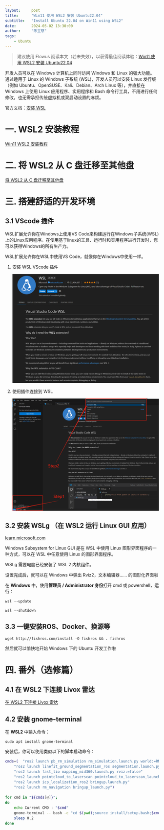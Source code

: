 ```yaml
---
layout:     post
title:      "Win11 使用 WSL2 安装 Ubuntu22.04"
subtitle:   "Install Ubuntu 22.04 on Win11 using WSL2"
date:       2024-05-02 13:30:00
author:     "陈立憨"
tags:
    - Ubuntu
---
```


> 建议使用 Flowus 阅读本文（若未失效），以获得最佳阅读体验：[Win11 使用 WSL2 安装 Ubuntu22.04](https://flowus.cn/lihanchen/share/8f7b8faf-da59-4df9-8013-dff334c4038b?code=4PP1RS)

开发人员可以在 Windows 计算机上同时访问 Windows 和 Linux 的强大功能。 通过适用于 Linux 的 Windows 子系统 (WSL)，开发人员可以安装 Linux 发行版（例如 Ubuntu、OpenSUSE、Kali、Debian、Arch Linux 等），并直接在 Windows 上使用 Linux 应用程序、实用程序和 Bash 命令行工具，不用进行任何修改，也无需承担传统虚拟机或双启动设置的麻烦。

官方文档：[安装 WSL](https://learn.microsoft.com/zh-cn/windows/wsl/install)


# 一. WSL2 安装教程

[Win11 WSL2 安装教程](https://lihanchen2004.github.io/2024/05/02/Win11-WSL2-Installation-Tutorial/)

# 二. 将 WSL2 从 C 盘迁移至其他盘

[将 WSL2 从 C 盘迁移至其他盘](https://lihanchen2004.github.io/2024/05/02/Move-WSL2-from-C-Drive-to-Another-Drive/)


# 三. 搭建舒适的开发环境

## 3.1 VScode 插件

WSL扩展允许你在Windows上使用VS Code来构建运行在Windows子系统(WSL)上的Linux应用程序。在使用基于linux的工具、运行时和实用程序进行开发时，您可以获得Windows的所有生产力。

WSL扩展允许你在WSL中使用VS Code，就像你在Windows中使用一样。

1. 安装 WSL VScode 插件

    ![image1.png](/img/in-post/About_Ubuntu/Install-Ubuntu-22.04-on-Win11-using-WSL2/image1.png)

1. 使用插件连接到 WSL

    ![image2.png](/img/in-post/About_Ubuntu/Install-Ubuntu-22.04-on-Win11-using-WSL2/image2.png)

## 3.2 安装 WSLg （在 WSL2 运行 Linux GUI 应用）

[learn.microsoft.com](https://learn.microsoft.com/zh-cn/windows/wsl/tutorials/gui-apps)


Windows Subsystem for Linux GUI 是在 WSL 中使用 Linux 图形界面程序的一种方式，可以在 WSL 中任意使用 Linux 的图形界面程序。

WSLg 需要电脑已经安装了 WSL 2 内核组件。

设置完成后，就可以在 Windows 中弹出 Rviz2，文本编辑器...... 的图形化界面啦

在 **Windows** 中，使用**管理员 / Administrator 身份**打开 cmd 或 powershell，运行：

```Shell
wsl --update
```

```Shell
wsl --shutdown
```

## 3.3 一键安装ROS、Docker、换源等

```Shell
wget http://fishros.com/install -O fishros && . fishros
```

然后就可以愉快地开始 Windows 下的 Ubuntu 开发工作啦

# 四. 番外（选修篇）

## 4.1 在 WSL2 下连接 Livox 雷达

[在 WSL2 下连接 Livox 雷达](https://lihanchen2004.github.io/2024/05/02/Connect-Livox-Lidar-under-WSL2/)

## 4.2 安装 gnome-terminal

在 **WSL2** 中输入命令：

```Shell
sudo apt install gnome-terminal
```

安装后，你可以使用类似以下的脚本启动命令：

```sh
cmds=(  "ros2 launch pb_rm_simulation rm_simulation.launch.py world:=RMUC"
    "ros2 launch linefit_ground_segmentation_ros segmentation.launch.py" 
    "ros2 launch fast_lio mapping_mid360.launch.py rviz:=false"
    "ros2 launch pointcloud_to_laserscan pointcloud_to_laserscan_launch.py"
    "ros2 launch icp_localization_ros2 bringup.launch.py"
    "ros2 launch rm_navigation bringup_launch.py")

for cmd in "${cmds[@]}";
do
    echo Current CMD : "$cmd"
    gnome-terminal -- bash -c "cd $(pwd);source install/setup.bash;$cmd;exec bash;"
    sleep 0.2
done
```

